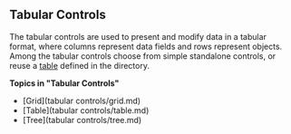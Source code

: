 ## Tabular Controls

The tabular controls are used to present and modify data in a tabular format, where columns represent data fields and rows represent objects. Among the tabular controls choose from simple standalone controls, or reuse a [table](../../../tables.md) defined in the directory.

**Topics in "Tabular Controls"**
* [Grid](tabular controls/grid.md)
* [Table](tabular controls/table.md)
* [Tree](tabular controls/tree.md)